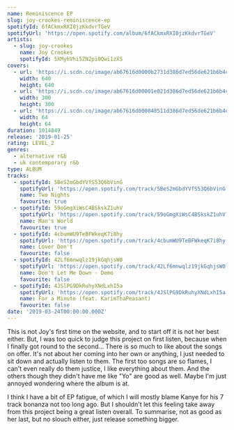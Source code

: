 ```yaml
---
name: Reminiscence EP
slug: joy-crookes-reminiscence-ep
spotifyId: 6fACkmxRXI0jzKkdvrTGeV
spotifyUrl: 'https://open.spotify.com/album/6fACkmxRXI0jzKkdvrTGeV'
artists:
  - slug: joy-crookes
    name: Joy Crookes
    spotifyId: 5XMyhVhi5ZN2pi0Qwi1zXS
covers:
  - url: 'https://i.scdn.co/image/ab67616d0000b2731d386d7ed56de621b6b4c831'
    width: 640
    height: 640
  - url: 'https://i.scdn.co/image/ab67616d00001e021d386d7ed56de621b6b4c831'
    width: 300
    height: 300
  - url: 'https://i.scdn.co/image/ab67616d000048511d386d7ed56de621b6b4c831'
    width: 64
    height: 64
duration: 1014849
release: '2019-01-25'
rating: LEVEL_2
genres:
  - alternative r&b
  - uk contemporary r&b
type: ALBUM
tracks:
  - spotifyId: 5BeS2mGbdYVfS53Q6bVinG
    spotifyUrl: 'https://open.spotify.com/track/5BeS2mGbdYVfS53Q6bVinG'
    name: Two Nights
    favourite: true
  - spotifyId: 59oGmgXiWsC4BSkskZ1uhV
    spotifyUrl: 'https://open.spotify.com/track/59oGmgXiWsC4BSkskZ1uhV'
    name: Man's World
    favourite: true
  - spotifyId: 4cbumWU9TeBFWkeqK7i8hy
    spotifyUrl: 'https://open.spotify.com/track/4cbumWU9TeBFWkeqK7i8hy'
    name: Lover Don't
    favourite: false
  - spotifyId: 42Lf6mnwqlz19jkGqhjsW0
    spotifyUrl: 'https://open.spotify.com/track/42Lf6mnwqlz19jkGqhjsW0'
    name: Don't Let Me Down - Demo
    favourite: false
  - spotifyId: 4JSlPG9DkRuhyXNdLxhI5a
    spotifyUrl: 'https://open.spotify.com/track/4JSlPG9DkRuhyXNdLxhI5a'
    name: For a Minute (feat. KarimThaPeasant)
    favourite: false
date: '2019-03-24T00:00:00.000Z'
---
```


This is not Joy's first time on the website, and to start off it is not her best either.
But, I was too quick to judge this project on first listen, because when I finally got round
to the second... There is so much to like about the songs on offer. It's not about her coming
into her own or anything, I just needed to sit down and actually listen to them. The first
too songs are so flames, I can't even really do them justice, I like everything about them.
And the others though they didn't have me like "Yo" are good as well. Maybe I'm just
annoyed wondering where the album is at.

I think I have a bit of EP fatigue, of which I will mostly blame Kanye for his 7 track
bonanza not too long ago. But I shouldn't let this feeling take away from this project
being a great listen overall. To summarise, not as good as her last, but no slouch
either, just release something bigger.
